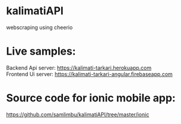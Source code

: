 # kalimatiAPI
webscraping using cheerio

# Live samples: 
Backend Api server: https://kalimati-tarkari.herokuapp.com <br>
Frontend Ui server: https://kalimati-tarkari-angular.firebaseapp.com

# Source code for ionic mobile app:
https://github.com/samlimbu/kalimatiAPI/tree/master/ionic
